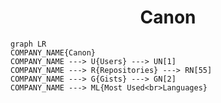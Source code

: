 <h1 align="center">Canon</h1>

```mermaid
graph LR
COMPANY_NAME{Canon}
COMPANY_NAME ---> U{Users} ---> UN[1]
COMPANY_NAME ---> R{Repositories} ---> RN[55]
COMPANY_NAME ---> G{Gists} ---> GN[2]
COMPANY_NAME ---> ML{Most Used<br>Languages}
```
